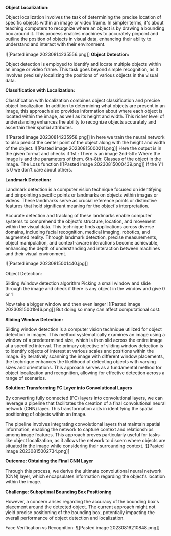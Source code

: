 **Object Localization:**

Object localization involves the task of determining the precise location of specific objects within an image or video frame. In simpler terms, it's about teaching computers to recognize where an object is by drawing a bounding box around it. This process enables machines to accurately pinpoint and outline the position of objects in visual data, enhancing their ability to understand and interact with their environment.

![[Pasted image 20230814235556.png]]
**Object Detection:**

Object detection is employed to identify and locate multiple objects within an image or video frame. This task goes beyond simple recognition, as it involves precisely localizing the positions of various objects in the visual data.

**Classification with Localization:**

Classification with localization combines object classification and precise object localization. In addition to determining what objects are present in an image, this approach also provides information about where each object is located within the image, as well as its height and width. This richer level of understanding enhances the ability to recognize objects accurately and ascertain their spatial attributes.

![[Pasted image 20230814235958.png]]
In here we train the neural network to also predict the center point of the object along with the height and width of the object.
![[Pasted image 20230815000211.png]]
Here the output is in the given format and checks if 
1st : There is an image
2nd-5th: Where the image is and the parameters of them.
6th-8th: Classes of the object in the image.
The Loss function
![[Pasted image 20230815000439.png]]
If the Y1 is 0 we don't care about others.

**Landmark Detection:**

Landmark detection is a computer vision technique focused on identifying and pinpointing specific points or landmarks on objects within images or videos. These landmarks serve as crucial reference points or distinctive features that hold significant meaning for the object's interpretation.

Accurate detection and tracking of these landmarks enable computer systems to comprehend the object's structure, location, and movement within the visual data. This technique finds applications across diverse domains, including facial recognition, medical imaging, robotics, and augmented reality. Through landmark detection, precise measurements, object manipulation, and context-aware interactions become achievable, enhancing the depth of understanding and interaction between machines and their visual environment.

![[Pasted image 20230815001440.jpg]]

Object Detection:

Sliding Window detection algorithm
Picking  a small window and slide through the image and check if there is any object in the window and give 0 or 1

Now take a bigger window and then even larger
![[Pasted image 20230815001946.png]]
But doing so many can affect computational cost.

**Sliding Window Detection:**

Sliding window detection is a computer vision technique utilized for object detection in images. This method systematically examines an image using a window of a predetermined size, which is then slid across the entire image at a specified interval.
The primary objective of sliding window detection is to identify objects of interest at various scales and positions within the image. By iteratively scanning the image with different window placements, the technique enhances the likelihood of detecting objects with varying sizes and orientations. This approach serves as a fundamental method for object localization and recognition, allowing for effective detection across a range of scenarios.

**Solution: Transforming FC Layer into Convolutional Layers**

By converting fully connected (FC) layers into convolutional layers, we can leverage a pipeline that facilitates the creation of a final convolutional neural network (CNN) layer. This transformation aids in identifying the spatial positioning of objects within an image.

The pipeline involves integrating convolutional layers that maintain spatial information, enabling the network to capture context and relationships among image features. This approach proves particularly useful for tasks like object localization, as it allows the network to discern where objects are situated in the image while considering their surrounding context.
![[Pasted image 20230815002734.png]]

**Outcome: Obtaining the Final CNN Layer**

Through this process, we derive the ultimate convolutional neural network (CNN) layer, which encapsulates information regarding the object's location within the image.

**Challenge: Suboptimal Bounding Box Positioning**

However, a concern arises regarding the accuracy of the bounding box's placement around the detected object. The current approach might not yield precise positioning of the bounding box, potentially impacting the overall performance of object detection and localization.

Face Verification vs Recognition:
![[Pasted image 20230816210848.png]]

